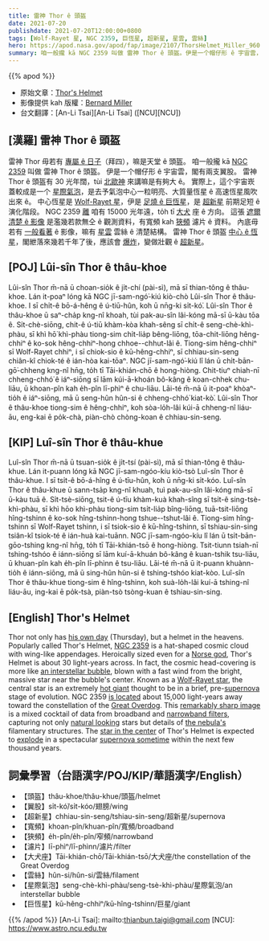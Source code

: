 ```yaml
---
title: 雷神 Thor ê 頭盔
date: 2021-07-20
publishdate: 2021-07-20T12:00:00+0800
tags: [Wolf-Rayet 星, NGC 2359, 巨恆星, 超新星, 星雲, 雲絲]
hero: https://apod.nasa.gov/apod/fap/image/2107/ThorsHelmet_Miller_960.jpg
summary: 咱一般攏 kā NGC 2359 叫做 雷神 Thor ê 頭盔。伊是一个帽仔形 ê 宇宙雲，閣有兩支翅股。
---
```


{{% apod %}}

- 原始文章：[Thor's Helmet](https://apod.nasa.gov/apod/ap210720.html)
- 影像提供 kah 版權：[Bernard Miller](http://azstarman.net/About.htm)
- 台文翻譯：[An-Li Tsai][An-Li Tsai] ([NCU][NCU])

## [漢羅] 雷神 Thor ê 頭盔
雷神 Thor 毋若有 [專屬 ê 日子][his own day]（拜四），嘛是天堂 ê 頭盔。
咱一般攏 kā [NGC 2359][NGC 2359] 叫做 雷神 Thor ê 頭盔。
伊是一个帽仔形 ê 宇宙雲，閣有兩支翼股。
雷神 Thor ê 頭盔有 30 光年闊，tùi [北歐神][Norse god] 來講嘛是有夠大 ê。
實際上，這个宇宙崁蓋較成是一个 [星際氣泡][an interstellar bubble]，是去予氣泡中心一粒明亮、大質量恆星 ê 高速恆星風吹出來 ê。
中心恆星是 [Wolf-Rayet 星][Wolf-Rayet star]，伊是 [足燒 ê 巨恆星][hot giant]，是 [超新星][supernova] 前期足短 ê 演化階段。
NGC 2359 [離][is located] 咱有 15000 光年遠，to̍h tī [大犬][Great Overdog] 座 ê 方向。
這張 [遮爾清楚 ê 影像][remarkably sharp image] 是濫幾若款無仝 ê 觀測資料，有寬頻 kah [狹頻][narrowband filters] 濾片 ê 資料。
內底毋若有 [一般看著][natural looking] ê 影像，嘛有 [星雲][the nebula's] 雲絲 ê 清楚結構。
雷神 Thor ê 頭盔 [中心 ê 恆星][star in the center]，閣紲落來幾若千年了後，應該會 [爆炸][explode]，變做壯觀 ê [超新星][supernova sometime]。


## [POJ] Lûi-sîn Thor ê thâu-khoe
Lûi-sîn Thor m̄-nā ū choan-sio̍k ê ji̍t-chí (pài-sì), mā sī thian-tông ê thâu-khoe.
Lán it-poaⁿ lóng kā NGC jī-sam-ngó͘-kiú kiò-chò Lûi-sîn Thor ê thâu-khoe.
I sī chi̍t-ê bō-á-hêng ê ú-tiū-hûn, koh ū nn̄g-ki si̍t-kó͘.
Lûi-sîn Thor ê thâu-khoe ū saⁿ-cha̍p kng-nî khoah, tùi pak-au-sîn lâi-kóng mā-sī ū-kàu tōa ê.
Si̍t-chè-siōng, chit-ê ú-tiū khàm-kòa khah-sêng sī chi̍t-ê seng-chè-khì-phàu, sī khì hō͘ khì-phàu tiong-sim chi̍t-lia̍p bêng-liōng, tōa-chit-liōng hêng-chhiⁿ ê ko-sok hêng-chhiⁿ-hong chhoe--chhut-lâi ê.
Tiong-sim hêng-chhiⁿ sī Wolf-Rayet chhiⁿ, i sī chiok-sio ê kū-hêng-chhiⁿ, sī chhiau-sin-seng chiân-kî chiok-té ê ián-hòa kai-tōaⁿ.
NGC jī-sam-ngó͘-kiú lî lán ū chi̍t-bān-gō͘-chheng kng-nî hn̄g, to̍h tī Tāi-khián-chō ê hong-hiòng.
Chit-tiuⁿ chiah-nī chheng-chhó͘ ê iáⁿ-siōng sī lām kúi-ā-khoán bô-kâng ê koan-chhek chu-liāu, ū khoan-pîn kah e̍h-pîn lī-phìⁿ ê chu-liāu.
Lāi-té m̄-nā ū it-poaⁿ khòaⁿ-tio̍h ê iáⁿ-siōng, mā ū seng-hûn hûn-si ê chheng-chhó͘ kiat-kò͘.
Lûi-sîn Thor ê thâu-khoe tiong-sim ê hêng-chhiⁿ, koh sòa-lo̍h-lâi kúi-ā chheng-nî liáu-āu, eng-kai ē po̍k-chà, piàn-chò chòng-koan ê chhiau-sin-seng.

## [KIP] Luî-sîn Thor ê thâu-khue
Luî-sîn Thor m̄-nā ū tsuan-sio̍k ê ji̍t-tsí (pài-sì), mā sī thian-tông ê thâu-khue.
Lán it-puann lóng kā NGC jī-sam-ngóo-kíu kiò-tsò Luî-sîn Thor ê thâu-khue.
I sī tsi̍t-ê bō-á-hîng ê ú-tīu-hûn, koh ū nn̄g-ki si̍t-kóo.
Luî-sîn Thor ê thâu-khue ū sann-tsa̍p kng-nî khuah, tuì pak-au-sîn lâi-kóng mā-sī ū-kàu tuā ê.
Si̍t-tsè-siōng, tsit-ê ú-tīu khàm-kuà khah-sîng sī tsi̍t-ê sing-tsè-khì-phàu, sī khì hōo khì-phàu tiong-sim tsi̍t-lia̍p bîng-liōng, tuā-tsit-liōng hîng-tshinn ê ko-sok hîng-tshinn-hong tshue--tshut-lâi ê.
Tiong-sim hîng-tshinn sī Wolf-Rayet tshinn, i sī tsiok-sio ê kū-hîng-tshinn, sī tshiau-sin-sing tsiân-kî tsiok-té ê ián-huà kai-tuānn.
NGC jī-sam-ngóo-kíu lî lán ū tsi̍t-bān-gōo-tshing kng-nî hn̄g, to̍h tī Tāi-khián-tsō ê hong-hiòng.
Tsit-tiunn tsiah-nī tshing-tshóo ê iánn-siōng sī lām kuí-ā-khuán bô-kâng ê kuan-tshik tsu-liāu, ū khuan-pîn kah e̍h-pîn lī-phìnn ê tsu-liāu.
Lāi-té m̄-nā ū it-puann khuànn-tio̍h ê iánn-siōng, mā ū sing-hûn hûn-si ê tshing-tshóo kiat-kòo.
Luî-sîn Thor ê thâu-khue tiong-sim ê hîng-tshinn, koh suà-lo̍h-lâi kuí-ā tshing-nî liáu-āu, ing-kai ē po̍k-tsà, piàn-tsò tsòng-kuan ê tshiau-sin-sing.



## [English] Thor's Helmet
Thor not only has [his own day][his own day] (Thursday), but a helmet in the heavens.
Popularly called Thor's Helmet, [NGC 2359][NGC 2359] is a hat-shaped cosmic cloud with wing-like appendages.
Heroically sized even for a [Norse god][Norse god], Thor's Helmet is about 30 light-years across.
In fact, the cosmic head-covering is more like [an interstellar bubble][an interstellar bubble], blown with a fast wind from the bright, massive star near the bubble's center.
Known as a [Wolf-Rayet star][Wolf-Rayet star], the central star is an extremely [hot giant][hot giant] thought to be in a brief, pre-[supernova][supernova] stage of evolution.
NGC 2359 [is located][is located] about 15,000 light-years away toward the constellation of the [Great Overdog][Great Overdog].
This [remarkably sharp image][remarkably sharp image] is a mixed cocktail of data from broadband and [narrowband filters][narrowband filters], capturing not only [natural looking][natural looking] stars but details of [the nebula's][the nebula's] filamentary structures.
The [star in the center][star in the center] of Thor's Helmet is expected to [explode][explode] in a spectacular [supernova sometime][supernova sometime] within the next few thousand years.




## 詞彙學習（台語漢字/POJ/KIP/華語漢字/English）
- 【頭盔】thâu-khoe/thâu-khue/頭盔/helmet
- 【翼股】si̍t-kó͘/si̍t-kóo/翅膀/wing
- 【超新星】chhiau-sin-seng/tshiau-sin-seng/超新星/supernova
- 【寬頻】khoan-pîn/khuan-pîn/寬頻/broadband
- 【狹頻】e̍h-pîn/e̍h-pîn/窄頻/narrowband
- 【濾片】lī-phìⁿ/lī-phìnn/濾片/filter
- 【大犬座】Tāi-khián-chō/Tāi-khián-tsō/大犬座/the constellation of the Great Overdog
- 【雲絲】hûn-si/hûn-si/雲絲/filament
- 【星際氣泡】seng-chè-khì-phàu/seng-tsè-khì-phàu/星際氣泡/an interstellar bubble
- 【巨恆星】kū-hêng-chhiⁿ/kū-hîng-tshinn/巨星/giant



{{% /apod %}}
[An-Li Tsai]: mailto:thianbun.taigi@gmail.com
[NCU]: https://www.astro.ncu.edu.tw


[his own day]:https://en.wikipedia.org/wiki/Thursday#Thor's_day
[NGC 2359]:https://en.wikipedia.org/wiki/NGC_2359
[Norse god]:https://en.wikipedia.org/wiki/Thor
[an interstellar bubble]:https://apod.nasa.gov/apod/fap/ap180419.html
[Wolf-Rayet star]:https://astrobiology.nasa.gov/news/a-wolf-rayet-bubble-and-the-early-solar-system/
[hot giant]:https://apod.nasa.gov/apod/fap/ap200308.html
[supernova]:https://apod.nasa.gov/apod/fap/ap050910.html
[is located]:https://apod.nasa.gov/apod/fap/ap100319.html
[Great Overdog]:https://webhome.phy.duke.edu/~hsg/134/poems/frost-canis-major.txt
[remarkably sharp image]:http://azstarman.net/CDK/NGC2359_SHO.htm
[narrowband filters]:https://astrobackyard.com/narrowband-imaging/
[natural looking]:https://images-na.ssl-images-amazon.com/images/I/81Nf3-uFj0L.__AC_SY445_SX342_QL70_FMwebp_.jpg
[the nebula's]:http://iopscience.iop.org/1538-3881/118/2/948
[star in the center]:https://en.wikipedia.org/wiki/WR_7
[explode]:https://youtu.be/i_PCaRn2xoE
[supernova sometime]:https://en.wikipedia.org/wiki/Wolf%E2%80%93Rayet_star#Supernovae

